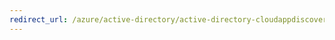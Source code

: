 ```yaml
---
redirect_url: /azure/active-directory/active-directory-cloudappdiscovery-security-and-privacy-considerations
---
```

